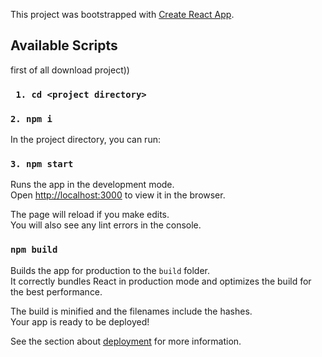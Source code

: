 This project was bootstrapped with [Create React App](https://github.com/facebook/create-react-app).

## Available Scripts

first of all download project))


### ` 1. cd <project directory>`

### `2. npm i`

In the project directory, you can run:

### `3. npm start`

Runs the app in the development mode.<br />
Open [http://localhost:3000](http://localhost:3000) to view it in the browser.

The page will reload if you make edits.<br />
You will also see any lint errors in the console.

### `npm build`

Builds the app for production to the `build` folder.<br />
It correctly bundles React in production mode and optimizes the build for the best performance.

The build is minified and the filenames include the hashes.<br />
Your app is ready to be deployed!

See the section about [deployment](https://facebook.github.io/create-react-app/docs/deployment) for more information.
